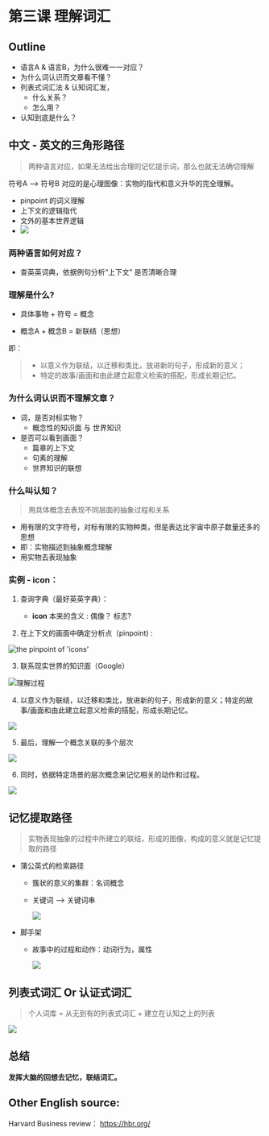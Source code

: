 # 第三课 理解词汇

## Outline

- 语言A & 语言B，为什么很难一一对应？
- 为什么词认识而文章看不懂？
- 列表式词汇法 & 认知词汇发，
  - 什么关系？
  - 怎么用？
- 认知到底是什么？



## 中文 - 英文的三角形路径

> 两种语言对应，如果无法给出合理的记忆提示词，那么也就无法确切理解

符号A --> 符号B 对应的是心理图像：实物的指代和意义升华的完全理解。

- pinpoint 的词义理解
- 上下文的逻辑指代
- 文外的基本世界逻辑
- ![](_resource/%E7%AC%AC03%E8%AF%BE%20%E7%90%86%E8%A7%A3%E8%AF%8D%E6%B1%87/%E7%AC%AC3%E8%AF%BE%20%E7%90%86%E8%A7%A3%E8%AF%8D%E6%B1%87%20%20%E4%B8%80%E4%B8%AA%E6%A6%82%E5%BF%B5%EF%BC%8C%E5%B8%AE%E4%BD%A0%E6%89%93%E9%80%A0%E4%B8%BE%E4%B8%80%E5%8F%8D%E4%B8%89%E7%9A%84%E5%8D%95%E8%AF%8D%E5%8A%9B.jpg)

### 两种语言如何对应？

- 查英英词典，依据例句分析“上下文” 是否清晰合理



### 理解是什么?

- 具体事物 + 符号 = 概念

- 概念A + 概念B = 新联结（思想）

即：

> - 以意义作为联结，以迁移和类比，放进新的句子，形成新的意义；
> - 特定的故事/画面和由此建立起意义检索的搭配，形成长期记忆。



### 为什么词认识而不理解文章？

- 词，是否对标实物？
  - 概念性的知识面 与 世界知识
- 是否可以看到画面？
  - 篇章的上下文
  - 句素的理解
  - 世界知识的联想



### 什么叫认知？

> 用具体概念去表现不同层面的抽象过程和关系

- 用有限的文字符号，对标有限的实物种类，但是表达比宇宙中原子数量还多的思想
- 即：实物描述到抽象概念理解
- 用实物去表现抽象



### 实例 - icon：

1. 查询字典（最好英英字典）：
   - **icon** 本来的含义 : 偶像？ 标志?

2. 在上下文的画面中确定分析点（pinpoint) :

![the pinpoint of 'icons'](_resource/%E7%AC%AC03%E8%AF%BE%20%E7%90%86%E8%A7%A3%E8%AF%8D%E6%B1%87/%E7%AC%AC3%E8%AF%BE%20%E7%90%86%E8%A7%A3%E8%AF%8D%E6%B1%87%20%20%E4%B8%80%E4%B8%AA%E6%A6%82%E5%BF%B5%EF%BC%8C%E5%B8%AE%E4%BD%A0%E6%89%93%E9%80%A0%E4%B8%BE%E4%B8%80%E5%8F%8D%E4%B8%89%E7%9A%84%E5%8D%95%E8%AF%8D%E5%8A%9B-1596299819142.jpg)

3. 联系现实世界的知识面（Google）

![理解过程](_resource/%E7%AC%AC03%E8%AF%BE%20%E7%90%86%E8%A7%A3%E8%AF%8D%E6%B1%87/Screenshot%20-%202019-10-28%2002.37.57.png)

4. 以意义作为联结，以迁移和类比，放进新的句子，形成新的意义；特定的故事/画面和由此建立起意义检索的搭配，形成长期记忆。

![](_resource/%E7%AC%AC03%E8%AF%BE%20%E7%90%86%E8%A7%A3%E8%AF%8D%E6%B1%87/%E7%AC%AC3%E8%AF%BE%20%E7%90%86%E8%A7%A3%E8%AF%8D%E6%B1%87%20%20%E4%B8%80%E4%B8%AA%E6%A6%82%E5%BF%B5%EF%BC%8C%E5%B8%AE%E4%BD%A0%E6%89%93%E9%80%A0%E4%B8%BE%E4%B8%80%E5%8F%8D%E4%B8%89%E7%9A%84%E5%8D%95%E8%AF%8D%E5%8A%9B-1596299831436.jpg)

5. 最后，理解一个概念关联的多个层次

![](_resource/%E7%AC%AC03%E8%AF%BE%20%E7%90%86%E8%A7%A3%E8%AF%8D%E6%B1%87/%E7%AC%AC3%E8%AF%BE%20%E7%90%86%E8%A7%A3%E8%AF%8D%E6%B1%87%20%20%E4%B8%80%E4%B8%AA%E6%A6%82%E5%BF%B5%EF%BC%8C%E5%B8%AE%E4%BD%A0%E6%89%93%E9%80%A0%E4%B8%BE%E4%B8%80%E5%8F%8D%E4%B8%89%E7%9A%84%E5%8D%95%E8%AF%8D%E5%8A%9B-1596299835484.jpg)

6. 同时，依据特定场景的层次概念来记忆相关的动作和过程。

![](_resource/%E7%AC%AC03%E8%AF%BE%20%E7%90%86%E8%A7%A3%E8%AF%8D%E6%B1%87/%E7%AC%AC3%E8%AF%BE%20%E7%90%86%E8%A7%A3%E8%AF%8D%E6%B1%87%20%20%E4%B8%80%E4%B8%AA%E6%A6%82%E5%BF%B5%EF%BC%8C%E5%B8%AE%E4%BD%A0%E6%89%93%E9%80%A0%E4%B8%BE%E4%B8%80%E5%8F%8D%E4%B8%89%E7%9A%84%E5%8D%95%E8%AF%8D%E5%8A%9B-1596299839057.jpg)

## 记忆提取路径

> 实物表现抽象的过程中所建立的联结，形成的图像，构成的意义就是记忆提取的路径

- 蒲公英式的检索路径

  - 簇状的意义的集群：名词概念

  - 关键词 --> 关键词串

    ![](_resource/%E7%AC%AC03%E8%AF%BE%20%E7%90%86%E8%A7%A3%E8%AF%8D%E6%B1%87/%E7%AC%AC3%E8%AF%BE%20%E7%90%86%E8%A7%A3%E8%AF%8D%E6%B1%87%20%20%E4%B8%80%E4%B8%AA%E6%A6%82%E5%BF%B5%EF%BC%8C%E5%B8%AE%E4%BD%A0%E6%89%93%E9%80%A0%E4%B8%BE%E4%B8%80%E5%8F%8D%E4%B8%89%E7%9A%84%E5%8D%95%E8%AF%8D%E5%8A%9B-1596299842310.jpg)

- 脚手架

  - 故事中的过程和动作：动词行为，属性

    ![](_resource/%E7%AC%AC03%E8%AF%BE%20%E7%90%86%E8%A7%A3%E8%AF%8D%E6%B1%87/%E7%AC%AC3%E8%AF%BE%20%E7%90%86%E8%A7%A3%E8%AF%8D%E6%B1%87%20%20%E4%B8%80%E4%B8%AA%E6%A6%82%E5%BF%B5%EF%BC%8C%E5%B8%AE%E4%BD%A0%E6%89%93%E9%80%A0%E4%B8%BE%E4%B8%80%E5%8F%8D%E4%B8%89%E7%9A%84%E5%8D%95%E8%AF%8D%E5%8A%9B-1596299846366.jpg)



## 列表式词汇 Or 认证式词汇

> 个人词库 = 从无到有的列表式词汇 +  建立在认知之上的列表

![](_resource/%E7%AC%AC03%E8%AF%BE%20%E7%90%86%E8%A7%A3%E8%AF%8D%E6%B1%87/%E7%AC%AC3%E8%AF%BE%20%E7%90%86%E8%A7%A3%E8%AF%8D%E6%B1%87%20%20%E4%B8%80%E4%B8%AA%E6%A6%82%E5%BF%B5%EF%BC%8C%E5%B8%AE%E4%BD%A0%E6%89%93%E9%80%A0%E4%B8%BE%E4%B8%80%E5%8F%8D%E4%B8%89%E7%9A%84%E5%8D%95%E8%AF%8D%E5%8A%9B-1596299850348.jpg)

## 总结

**发挥大脑的回想去记忆，联结词汇。**



## Other English source:

Harvard Business  review： https://hbr.org/ 